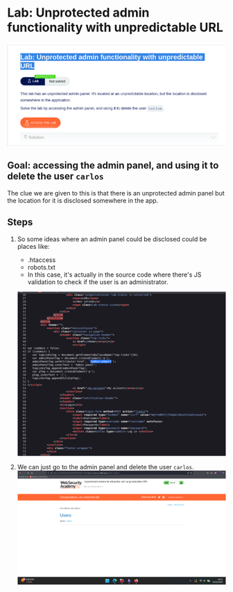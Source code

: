 
# Lab: Unprotected admin functionality with unpredictable URL

![](Pasted%20image%2020250105215620.png)

## Goal: accessing the admin panel, and using it to delete the user `carlos`

The clue we are given to this is that there is an unprotected admin panel but the location for it is disclosed somewhere in the app.

## Steps

1. So some ideas where an admin panel could be disclosed could be places like:
	- .htaccess
	- robots.txt
	- In this case, it's actually in the source code where there's JS validation to check if the user is an administrator.

	![](Pasted%20image%2020250223034815.png)
	
2. We can just go to the admin panel and delete the user `carlos`.
	![](Pasted%20image%2020250223035128.png)
	
